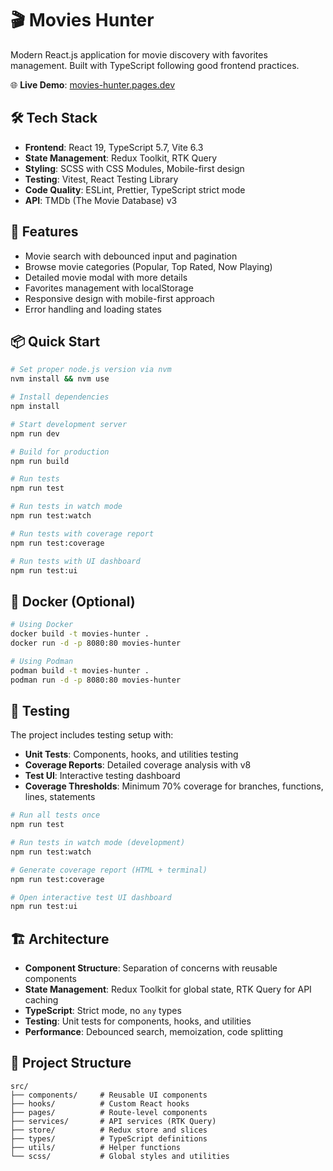 # 🎬 Movies Hunter

Modern React.js application for movie discovery with favorites management. Built with TypeScript following good frontend practices.

🌐 **Live Demo**: [movies-hunter.pages.dev](https://movies-hunter.pages.dev)

## 🛠️ Tech Stack

- **Frontend**: React 19, TypeScript 5.7, Vite 6.3
- **State Management**: Redux Toolkit, RTK Query
- **Styling**: SCSS with CSS Modules, Mobile-first design
- **Testing**: Vitest, React Testing Library
- **Code Quality**: ESLint, Prettier, TypeScript strict mode
- **API**: TMDb (The Movie Database) v3

## 🚀 Features

- Movie search with debounced input and pagination
- Browse movie categories (Popular, Top Rated, Now Playing)
- Detailed movie modal with more details
- Favorites management with localStorage
- Responsive design with mobile-first approach
- Error handling and loading states

## 📦 Quick Start

```bash
# Set proper node.js version via nvm
nvm install && nvm use

# Install dependencies
npm install

# Start development server
npm run dev

# Build for production
npm run build

# Run tests
npm run test

# Run tests in watch mode
npm run test:watch

# Run tests with coverage report
npm run test:coverage

# Run tests with UI dashboard
npm run test:ui
```

## 🐳 Docker (Optional)

```bash
# Using Docker
docker build -t movies-hunter .
docker run -d -p 8080:80 movies-hunter

# Using Podman
podman build -t movies-hunter .
podman run -d -p 8080:80 movies-hunter
```

## 🧪 Testing

The project includes testing setup with:
- **Unit Tests**: Components, hooks, and utilities testing
- **Coverage Reports**: Detailed coverage analysis with v8
- **Test UI**: Interactive testing dashboard
- **Coverage Thresholds**: Minimum 70% coverage for branches, functions, lines, statements

```bash
# Run all tests once
npm run test

# Run tests in watch mode (development)
npm run test:watch

# Generate coverage report (HTML + terminal)
npm run test:coverage

# Open interactive test UI dashboard
npm run test:ui
```

## 🏗️ Architecture

- **Component Structure**: Separation of concerns with reusable components
- **State Management**: Redux Toolkit for global state, RTK Query for API caching
- **TypeScript**: Strict mode, no `any` types
- **Testing**: Unit tests for components, hooks, and utilities
- **Performance**: Debounced search, memoization, code splitting

## 📁 Project Structure

```
src/
├── components/     # Reusable UI components
├── hooks/          # Custom React hooks
├── pages/          # Route-level components
├── services/       # API services (RTK Query)
├── store/          # Redux store and slices
├── types/          # TypeScript definitions
├── utils/          # Helper functions
└── scss/           # Global styles and utilities
```
